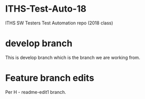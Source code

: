 # ITHS-Test-Auto-18
ITHS SW Testers Test Automation repo (2018 class)

# develop branch

This is develop branch which is the branch we are working from.

# Feature branch edits

Per H - readme-edit1 branch.
